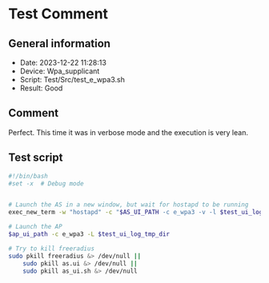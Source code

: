 # Test Comment

## General information

- Date:       2023-12-22 11:28:13
- Device:     Wpa_supplicant
- Script:     Test/Src/test_e_wpa3.sh
- Result:     Good

## Comment

Perfect. This time it was in verbose mode and the execution is very lean.

## Test script

```bash
#!/bin/bash
#set -x  # Debug mode


# Launch the AS in a new window, but wait for hostapd to be running
exec_new_term -w "hostapd" -c "$AS_UI_PATH -c e_wpa3 -v -l $test_ui_log_tmp_dir" 

# Launch the AP
$ap_ui_path -c e_wpa3 -L $test_ui_log_tmp_dir

# Try to kill freeradius
sudo pkill freeradius &> /dev/null ||
    sudo pkill as.ui &> /dev/null ||
    sudo pkill as_ui.sh &> /dev/null

```
